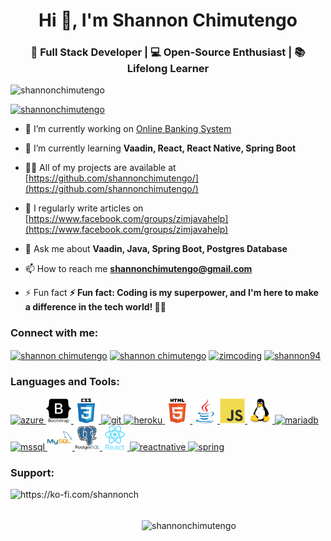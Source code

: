<h1 align="center">Hi 👋, I'm Shannon Chimutengo</h1>
<h3 align="center">🚀 Full Stack Developer | 💻 Open-Source Enthusiast | 📚 Lifelong Learner</h3>

<p align="left"> <img src="https://komarev.com/ghpvc/?username=shannonchimutengo&label=Profile%20views&color=0e75b6&style=flat" alt="shannonchimutengo" /> </p>

<p align="left"> <a href="https://github.com/ryo-ma/github-profile-trophy"><img src="https://github-profile-trophy.vercel.app/?username=shannonchimutengo" alt="shannonchimutengo" /></a> </p>

- 🔭 I’m currently working on [Online Banking System](https://github.com/shannonchimutengo/demo-online-banking)

- 🌱 I’m currently learning **Vaadin, React, React Native, Spring Boot**

- 👨‍💻 All of my projects are available at [https://github.com/shannonchimutengo/](https://github.com/shannonchimutengo/)

- 📝 I regularly write articles on [https://www.facebook.com/groups/zimjavahelp](https://www.facebook.com/groups/zimjavahelp)

- 💬 Ask me about **Vaadin, Java, Spring Boot, Postgres Database**

- 📫 How to reach me **shannonchimutengo@gmail.com**

- ⚡ Fun fact **⚡️ Fun fact: Coding is my superpower, and I'm here to make a difference in the tech world! 🦸‍♂️**

<h3 align="left">Connect with me:</h3>
<p align="left">
<a href="https://linkedin.com/in/shannon chimutengo" target="blank"><img align="center" src="https://raw.githubusercontent.com/rahuldkjain/github-profile-readme-generator/master/src/images/icons/Social/linked-in-alt.svg" alt="shannon chimutengo" height="30" width="40" /></a>
<a href="https://fb.com/shannon chimutengo" target="blank"><img align="center" src="https://raw.githubusercontent.com/rahuldkjain/github-profile-readme-generator/master/src/images/icons/Social/facebook.svg" alt="shannon chimutengo" height="30" width="40" /></a>
<a href="https://www.youtube.com/c/zimcoding" target="blank"><img align="center" src="https://raw.githubusercontent.com/rahuldkjain/github-profile-readme-generator/master/src/images/icons/Social/youtube.svg" alt="zimcoding" height="30" width="40" /></a>
<a href="https://discord.gg/shannon94" target="blank"><img align="center" src="https://raw.githubusercontent.com/rahuldkjain/github-profile-readme-generator/master/src/images/icons/Social/discord.svg" alt="shannon94" height="30" width="40" /></a>
</p>

<h3 align="left">Languages and Tools:</h3>
<p align="left"> <a href="https://azure.microsoft.com/en-in/" target="_blank" rel="noreferrer"> <img src="https://www.vectorlogo.zone/logos/microsoft_azure/microsoft_azure-icon.svg" alt="azure" width="40" height="40"/> </a> <a href="https://getbootstrap.com" target="_blank" rel="noreferrer"> <img src="https://raw.githubusercontent.com/devicons/devicon/master/icons/bootstrap/bootstrap-plain-wordmark.svg" alt="bootstrap" width="40" height="40"/> </a> <a href="https://www.w3schools.com/css/" target="_blank" rel="noreferrer"> <img src="https://raw.githubusercontent.com/devicons/devicon/master/icons/css3/css3-original-wordmark.svg" alt="css3" width="40" height="40"/> </a> <a href="https://git-scm.com/" target="_blank" rel="noreferrer"> <img src="https://www.vectorlogo.zone/logos/git-scm/git-scm-icon.svg" alt="git" width="40" height="40"/> </a> <a href="https://heroku.com" target="_blank" rel="noreferrer"> <img src="https://www.vectorlogo.zone/logos/heroku/heroku-icon.svg" alt="heroku" width="40" height="40"/> </a> <a href="https://www.w3.org/html/" target="_blank" rel="noreferrer"> <img src="https://raw.githubusercontent.com/devicons/devicon/master/icons/html5/html5-original-wordmark.svg" alt="html5" width="40" height="40"/> </a> <a href="https://www.java.com" target="_blank" rel="noreferrer"> <img src="https://raw.githubusercontent.com/devicons/devicon/master/icons/java/java-original.svg" alt="java" width="40" height="40"/> </a> <a href="https://developer.mozilla.org/en-US/docs/Web/JavaScript" target="_blank" rel="noreferrer"> <img src="https://raw.githubusercontent.com/devicons/devicon/master/icons/javascript/javascript-original.svg" alt="javascript" width="40" height="40"/> </a> <a href="https://www.linux.org/" target="_blank" rel="noreferrer"> <img src="https://raw.githubusercontent.com/devicons/devicon/master/icons/linux/linux-original.svg" alt="linux" width="40" height="40"/> </a> <a href="https://mariadb.org/" target="_blank" rel="noreferrer"> <img src="https://www.vectorlogo.zone/logos/mariadb/mariadb-icon.svg" alt="mariadb" width="40" height="40"/> </a> <a href="https://www.microsoft.com/en-us/sql-server" target="_blank" rel="noreferrer"> <img src="https://www.svgrepo.com/show/303229/microsoft-sql-server-logo.svg" alt="mssql" width="40" height="40"/> </a> <a href="https://www.mysql.com/" target="_blank" rel="noreferrer"> <img src="https://raw.githubusercontent.com/devicons/devicon/master/icons/mysql/mysql-original-wordmark.svg" alt="mysql" width="40" height="40"/> </a> <a href="https://www.postgresql.org" target="_blank" rel="noreferrer"> <img src="https://raw.githubusercontent.com/devicons/devicon/master/icons/postgresql/postgresql-original-wordmark.svg" alt="postgresql" width="40" height="40"/> </a> <a href="https://reactjs.org/" target="_blank" rel="noreferrer"> <img src="https://raw.githubusercontent.com/devicons/devicon/master/icons/react/react-original-wordmark.svg" alt="react" width="40" height="40"/> </a> <a href="https://reactnative.dev/" target="_blank" rel="noreferrer"> <img src="https://reactnative.dev/img/header_logo.svg" alt="reactnative" width="40" height="40"/> </a> <a href="https://spring.io/" target="_blank" rel="noreferrer"> <img src="https://www.vectorlogo.zone/logos/springio/springio-icon.svg" alt="spring" width="40" height="40"/> </a> </p>

<h3 align="left">Support:</h3>
<p><a href="https://ko-fi.com/https://ko-fi.com/shannonch"> <img align="left" src="https://cdn.ko-fi.com/cdn/kofi3.png?v=3" height="50" width="210" alt="https://ko-fi.com/shannonch" /></a></p><br><br>

<p><img align="center" src="https://github-readme-stats.vercel.app/api/top-langs?username=shannonchimutengo&show_icons=true&locale=en&layout=compact" alt="shannonchimutengo" /></p>
